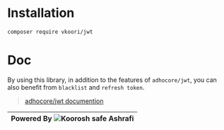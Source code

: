 # Installation

```bash
composer require vkoori/jwt
```

# Doc

By using this library, in addition to the features of `adhocore/jwt`, you can also benefit from `blacklist` and `refresh token`.

> [adhocore/jwt documention](https://github.com/adhocore/php-jwt/blob/main/README.)

| Powered By ![Koorosh safe Ashrafi](https://lh3.googleusercontent.com/a-/AOh14GgUXztH1o50UQLNASmrnjOyH76BgsLQKcdFqIWM8w=s96-c) |
| ----------------------------------------------------------------------------------------------------------------------------- |
